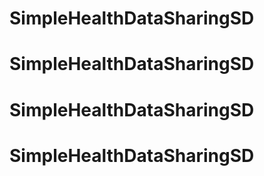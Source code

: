 # SimpleHealthDataSharingSD
# SimpleHealthDataSharingSD
# SimpleHealthDataSharingSD
# SimpleHealthDataSharingSD
